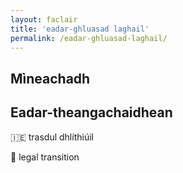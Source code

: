```yaml
---
layout: faclair
title: 'eadar-ghluasad laghail'
permalink: /eadar-ghluasad-laghail/
---
```


## Mìneachadh

## Eadar-theangachaidhean

&#x1f1ee;&#x1f1ea; trasdul dhlíthiúil

&#x1f3f4;&#xe0067;&#xe0062;&#xe0065;&#xe006e;&#xe0067;&#xe007f; legal transition

